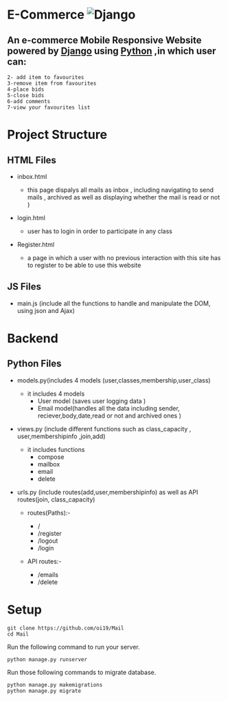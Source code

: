 # E-Commerce ![Django](https://github.com/ESWZY/cs50web-final-project/workflows/Django%20CI/badge.svg)

  ## An e-commerce Mobile Responsive Website powered by [Django](https://www.djangoproject.com/) using [Python](https://www.python.org/) ,in which user can:
    2- add item to favourites 
    3-remove item from favourites
    4-place bids
    5-close bids
    6-add comments
    7-view your favourites list

# Project Structure


## HTML Files
      
 - inbox.html
   - this page dispalys all mails as inbox , including navigating to send mails , archived as well as displaying whether the mail is read or not )
    
 - login.html
   - user has to login in order to participate in  any class 
 
 - Register.html
   - a page in which a user with no previous interaction with this site has to register to be able to use this website
  

## JS Files
 -  main.js (include all the functions to handle and manipulate the DOM, using json and Ajax)



# Backend


## Python Files
 - models.py(includes 4 models (user,classes,membership,user_class)
   - it includes 4 models
      - User model (saves user logging data )
      - Email model(handles all the data including sender, reciever,body,date,read or not and archived ones )
      
 - views.py (include different functions such as class_capacity , user,membershipinfo ,join,add)
     - it includes functions
         - compose 
         - mailbox
         - email
         - delete
 - urls.py (include routes(add,user,membershipinfo) as well as API routes(join, class_capacity)
   - routes(Paths):-
      - /
      - /register
      - /logout
      - /login
     
   - API routes:-
       - /emails
      - /delete



# Setup
   ```shell script
git clone https://github.com/oi19/Mail
cd Mail
```
Run the following command to run your server.


```shell script
python manage.py runserver
```

Run those following commands to migrate database.

```shell script
python manage.py makemigrations
python manage.py migrate
```

